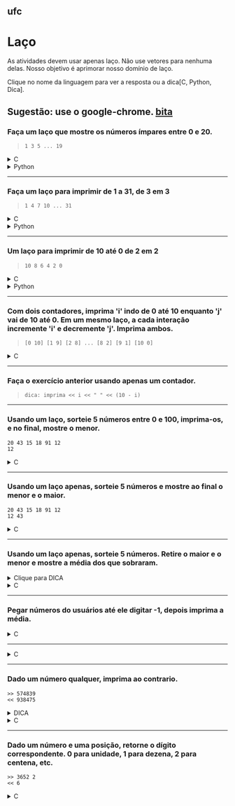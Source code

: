 ## ufc

# Laço

As atividades devem usar apenas laço. Não use vetores para nenhuma delas. Nosso objetivo é aprimorar nosso domínio de laço.

Clique no nome da linguagem para ver a resposta ou a dica[C, Python, Dica]. 

Sugestão: use o google-chrome.
[bita](bita.md#ufc)
---
### Faça um laço que mostre os números ímpares entre 0 e 20. 
>`1 3 5 ... 19`
<details><summary>C</summary>
```c++
for(int i = 1; i < 20; i += 2)
    cout << i << " ";
```
</details>

<details><summary>Python</summary>
```python
for i in range(1, 20, 2):
    print i + " ",
```
</details>

---
### Faça um laço para imprimir de 1 a 31, de 3 em 3 
>`1 4 7 10 ... 31`
<details><summary>C</summary>
```c++
for(int i = 1; i < 31; i += 2)
    cout << i << " ";
```
</details>

<details><summary>Python</summary>
```python
for i in range(1, 31, 3):
    print i + " ",
```
</details>

---
### Um laço para imprimir de 10 até 0 de 2 em 2
>`10 8 6 4 2 0` 

<details><summary>C</summary>
```c++
for(int i = 10; i >= 0; i -= 2)
    cout << i << " ";
```
</details>

<details><summary>Python</summary>
```python
for i in range(10, 0, -2):
    print i + " ",
```
</details>

---
### Com dois contadores, imprima 'i' indo de 0 até 10 enquanto 'j' vai de 10 até 0. Em um mesmo laço, a cada interação incremente 'i' e decremente 'j'. Imprima ambos.

> `[0 10] [1 9] [2 8] ... [8 2] [9 1] [10 0]`
<details><summary>C</summary>
```c++
//opcao 1
for(int i = 0, j = 10; i <= 10; i++, j--)
    cout << i << " " << j << " ";
//opcao 2
int j = 10;
for(int i = 0; i <= 10; i++){
    cout << i << " " << j << " ";
    j--;
}
    
```
</details>

<details><summary>Python</summary>
```python
for i in range(10, 0, -2):
    print i + " ",
```
</details>

---
### Faça o exercício anterior usando apenas um contador.
>`dica: imprima << i << " " << (10 - i)` 

---
### Usando um laço, sorteie 5 números entre 0 e 100, imprima-os, e no final, mostre o menor.
    20 43 15 18 91 12
    12

<details><summary>C</summary>
```c++
#include <stdlib.h>
#include <time.h>
#include <stdio.h>
int main(){
    srand(time(NULL));//inicializando a aleatoriedade
    int min = 101;//precisa ser maior que o máximo
    for(int i = 0; i < 5; i++){
        int num = rand() % 101;
        printf("%d ", num);
        if(num < min)
            min = num;
    }
    printf("\n%d", min); 
    return 0;
}
```
</details>

---
### Usando um laço apenas, sorteie 5 números e mostre ao final o menor e o maior.
    20 43 15 18 91 12
    12 43


<details><summary>C</summary>
```c++
    int min = 101;
    int max = 0;
    for(int i = 0; i < 5; i++){
        int num = rand() % 101;
        printf("%d ", num);
        if(num < min)
            min = num;
        if(num > max)
            max = num;
    }
    printf("\n%d %d", min, max); 
    return 0;
}
```
</details>

---
### Usando um laço apenas, sorteie 5 números. Retire o maior e o menor e mostre a média dos que sobraram.

<details><summary>Clique para DICA</summary>
```
    inicialize maior e menor
    inicialize total com 0
    faca 5 vezes:
        sorteie um numero
        se numero maior que maior
            ele sera o novo maior
        se numero menor que menor
            ele sera o novo menor
        aumente total do valor de numero
    retire do total o maior e o menor
    divida o total por 3
    imprima a media
}
```
</details>


<details><summary>C</summary>
```c
    int min = 101;
    int max = 0;
    int total = 0;
    for(int i = 0; i < 5; i++){
        int num = rand() % 101;
        printf("%d ", num);
        if(num < min)
            min = num;
        if(num > max)
            max = num;
        total += num;
    }
    total = total - max - min;
    float media = total / 3;
    printf("\n%f", media); 
    return 0;
```
</details>

---
### Pegar números do usuários até ele digitar -1, depois imprima a média.

<details><summary>C</summary>
```c
    int qtd = 0;
    int soma = 0;
    int num;//o numero do usuario
    while(num != -1){
        puts("Digite um numero, -1 para sair");
        scanf("%d", &num);
        if(num == -1)
            break;
        total += num;
        qtd++;
    }
    printf("%f", (total/(float)qtd));
    return 0;
```
</details>

---

<details><summary>C</summary>
```c
    int qtd = 0;
    int soma = 0;
    int num;//o numero do usuario
    while(num != -1){
        puts("Digite um numero, -1 para sair");
        scanf("%d", &num);
        if(num == -1)
            break;
        total += num;
        qtd++;
    }
    printf("%f", (total/(float)qtd));
    return 0;
```
</details>

---
### Dado um número qualquer, imprima ao contrario.
    >> 574839
    << 938475
<details><summary>DICA</summary>
```DICA
    leia numero
    enquanto numero for diferente de zero
        unidade eh numero modulo 10
        imprima unidade
        divida o numero por 10
```
</details>

<details><summary>C</summary>
```c
    int num = 0;
    scanf("%d", num);
    while(num != 0){
        printf("%d", (num % 10));
        num = num / 10;
    }
```
</details>

---
### Dado um número e uma posição, retorne o dígito correspondente. 0 para unidade, 1 para dezena, 2 para centena, etc.
    >> 3652 2
    << 6
    
<details><summary>C</summary>
```c
    int num = 0;
    int digito;
    scanf("%d %d", num, digito);
    for(int i = 0; i < digito; i++)
        num = num / 10;
    printf("%d", (num % 10));
```
</details>